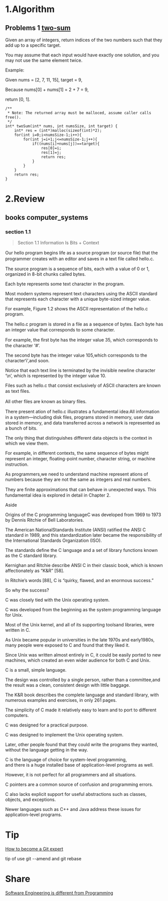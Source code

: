 # 1.Algorithm

## Problems 1 [two-sum](https://leetcode.com/problems/two-sum/)

Given an array of integers, return indices of the two numbers such that they add up to a specific target.

You may assume that each input would have exactly one solution, and you may not use the same element twice.

Example:

Given nums = [2, 7, 11, 15], target = 9,

Because nums[0] + nums[1] = 2 + 7 = 9,

return [0, 1].



```
/**
 * Note: The returned array must be malloced, assume caller calls free().
 */
int* twoSum(int* nums, int numsSize, int target) {
    int* res = (int*)malloc(sizeof(int)*2);
    for(int i=0;i<numsSize-1;i++){
        for(int j=i+1;j<=numsSize-1;j++){
            if((nums[i]+nums[j])==target){
                res[0]=i;
                res[1]=j;
                return res;
            }
        }
    }
    return res;
}
```

# 2.Review

## books computer_systems  
### section 1.1

>Section 1.1  Information Is Bits + Context

Our hello program begins life as a source program (or source ﬁle) that the programmer creates with an editor and saves in a text ﬁle called hello.c. 

The source program is a sequence of bits, each with a value of 0 or 1, organized in 8-bit chunks called bytes. 

Each byte represents some text character in the program. 

Most modern systems represent text characters using the ASCII standard that represents each character with a unique byte-sized integer value. 

For example, Figure 1.2 shows the ASCII representation of the hello.c program. 

The hello.c program is stored in a ﬁle as a sequence of bytes. Each byte has an integer value that corresponds to some character. 

For example, the ﬁrst byte has the integer value 35, which corresponds to the character ‘#’. 

The second byte has the integer value 105,which corresponds to the character‘i’,and soon.

Notice that each text line is terminated by the invisible newline character ‘\n’, which is represented by the integer value 10.

Files such as hello.c that consist exclusively of ASCII characters are known as text ﬁles. 

All other ﬁles are known as binary ﬁles. 

There present ation of hello.c illustrates a fundamental idea:All information in a system—including disk ﬁles,
programs stored in memory, 
user data stored in memory,
and data transferred across a network is represented as a bunch of bits. 

The only thing that distinguishes different data objects is the context in which we view them. 

For example, in different contexts, the same sequence of bytes might represent an integer, ﬂoating-point number, character string, or machine instruction. 

As programmers,we need to understand machine represent ations of numbers because they are not the same as integers and real numbers. 

They are ﬁnite approximations that can behave in unexpected ways. This fundamental idea is explored in detail in Chapter 2.


Aside

Origins of the C programming languageC was developed from 1969 to 1973 by Dennis Ritchie of Bell Laboratories. 

The American NationalStandards Institute (ANSI) ratified the ANSI C standard in 1989,
and this standardization later became the  responsibility  of  the  International  Standards  Organization  (ISO).  

The  standards  define  the  C language and a set of library functions known as the C standard library. 

Kernighan and Ritchie describe ANSI C in their classic book, which is known affectionately as “K&R” [58]. 

In Ritchie’s words [88], C is “quirky, flawed, and an enormous success.” 

So why the success?

C was closely tied with the Unix operating system.

C was developed from the beginning as the system programming language for Unix.

Most of the Unix kernel, and all of its supporting toolsand libraries, were written in C.

As Unix became popular in universities in the late 1970s and early1980s, 
many people were exposed to C and found that they liked it. 

Since Unix was written almost entirely in C, it could be easily ported to new machines,
which created an even wider audience for both C and Unix.

C is a small, simple language.

The design was controlled by a single person, rather than a committee,and the result was a clean,  consistent design with little baggage. 

The K&R book describes the complete language and standard library, with numerous examples and exercises, in only 261 pages.

The simplicity of C made it relatively easy to learn and to port to different computers.

C was designed for a practical purpose.

C was designed to implement the Unix operating system.

Later, other people found that they could write the programs they wanted, without the language getting in the way.

C  is  the  language  of  choice  for  system-level  programming,  
and  there  is  a  huge  installed  base  of application-level programs as well. 

However, it is not perfect for all programmers and all situations.

C pointers are a common source of confusion and programming errors. 

C also lacks explicit support for useful abstractions such as classes, objects, and exceptions. 

Newer languages such as C++ and Java address these issues for application-level programs.



# Tip

[How to become a Git expert](https://medium.freecodecamp.org/how-to-become-a-git-expert-e7c38bf54826)

tip of use git --amend and  git rebase


# Share

[Software Engineering is different from Programming](https://edgecoders.com/software-engineering-is-different-from-programming-b108c135af26)
